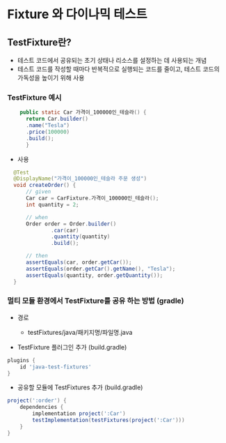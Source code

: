 # Fixture 와 다이나믹 테스트

## TestFixture란?
- 테스트 코드에서 공유되는 초기 상태나 리소스를 설정하는 데 사용되는 개념
- 테스트 코드를 작성할 때마다 반복적으로 실행되는 코드를 줄이고, 테스트 코드의 가독성을 높이기 위해 사용


### TestFixture 예시
```java
    public static Car 가격이_100000인_테슬라() {
      return Car.builder()
      .name("Tesla")
      .price(100000)
      .build();
      }
```
* 사용 
```java
  @Test
  @DisplayName("가격이_100000인_테슬라 주문 생성")
  void createOrder() {
      // given
      Car car = CarFixture.가격이_100000인_테슬라();
      int quantity = 2;

      // when
      Order order = Order.builder()
              .car(car)
              .quantity(quantity)
              .build();

      // then
      assertEquals(car, order.getCar());
      assertEquals(order.getCar().getName(), "Tesla");
      assertEquals(quantity, order.getQuantity());
  }
 ```

### 멀티 모듈 환경에서 TestFixture를 공유 하는 방법 (gradle)
* 경로
  * testFixtures/java/패키지명/파일명.java

* TestFixture 플러그인 추가 (build.gradle)
```groovy
plugins {
    id 'java-test-fixtures'
}
```

* 공유할 모듈에 TestFixtures 추가 (build.gradle)
```groovy
project(':order') {
    dependencies {
        implementation project(':Car')
        testImplementation(testFixtures(project(':Car')))
    }
}
```



